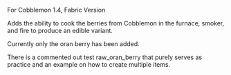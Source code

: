 For Cobblemon 1.4, Fabric Version

Adds the ability to cook the berries from Cobblemon in the furnace, smoker, and fire to produce an edible variant. 

Currently only the oran berry has been added. 

There is a commented out test raw_oran_berry that purely serves as practice and an example on how to create multiple items. 
